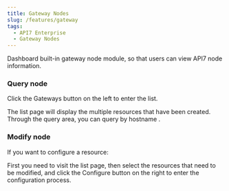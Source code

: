 ```yaml
---
title: Gateway Nodes
slug: /features/gateway
tags:
  - API7 Enterprise
  - Gateway Nodes
---
```


Dashboard built-in gateway node module, so that users can view API7 node information.

### Query node

Click the Gateways button on the left to enter the list.

The list page will display the multiple resources that have been created. Through the query area, you can query by hostname .

### Modify node

If you want to configure a resource:

First you need to visit the list page, then select the resources that need to be modified, and click the Configure button on the right to enter the configuration process.

